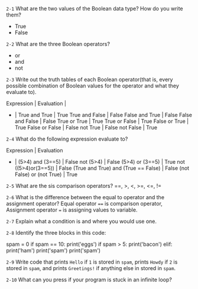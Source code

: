 `2-1`
What are the two values of the Boolean data type? How do you write them?
* True
* False

`2-2`
What are the three Boolean operators?
* or
* and
* not

`2-3`
Write out the truth tables of each Boolean operator(that is, every possible combination of Boolean values for the operator and what they evaluate to).

Expression | Evaluation |
- |
True and True | True
True and False | False
False and True | False
False and False | False
True or True | True
True or False | True
False or True | True
False or False | False
not True | False
not False | True

`2-4`
What do the following expression evaluate to?

Expression | Evaluation
- |
(5>4) and (3==5) | False
not (5>4) | False
(5>4) or (3==5) | True
not ((5>4)or(3==5)) | False
(True and True) and (True == False) | False
(not False) or (not True) | True

`2-5`
What are the sis comparison operators?
==, >, <, >=, <=, !=

`2-6`
What is the difference between the equal to operator and the assignment operator?
Equal operator `==` is comparison operator, Assignment operator `=` is assigning values to variable.

`2-7`
Explain what a condition is and where you would use one.

`2-8`
Identify the three blocks in this code:

spam = 0
if spam == 10:
  print('eggs')
  if spam > 5:
    print('bacon')
  elif:
    print('ham')
  print('spam')
print('spam')

`2-9`
Write code that prints `Hello` if `1` is stored in `spam`, prints `Howdy` if `2` is stored in `spam`, and prints `Greetings!` if anything else in stored in `spam`.

`2-10`
What can you press if your program is stuck in an infinite loop?
